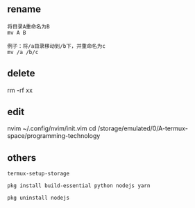 ## rename
```
将目录A重命名为B
mv A B

例子：将/a目录移动到/b下，并重命名为c
mv /a /b/c
```
## delete
rm -rf xx

## edit
nvim ~/.config/nvim/init.vim
cd /storage/emulated/0/A-termux-space/programming-technology

## others
```
termux-setup-storage

pkg install build-essential python nodejs yarn

pkg uninstall nodejs
```
